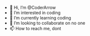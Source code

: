 - 👋 Hi, I’m @CoderArrow
- 👀 I’m interested in coding 
- 🌱 I’m currently learning coding
- 💞️ I’m looking to collaborate on no one
- 📫 How to reach me, dont

<!---
CoderArrow/CoderArrow is a ✨ special ✨ repository because its `README.md` (this file) appears on your GitHub profile.
You can click the Preview link to take a look at your changes.
--->
